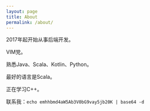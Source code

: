 ```yaml
---
layout: page
title: About
permalink: /about/
---
```


2017年起开始从事后端开发。

VIM党。

熟悉Java、Scala、Kotlin、Python。

最好的语言是Scala。

正在学习C++。

联系我：`echo emhhbmd4aW5Ab3V0bG9vay5jb20K | base64 -d`
